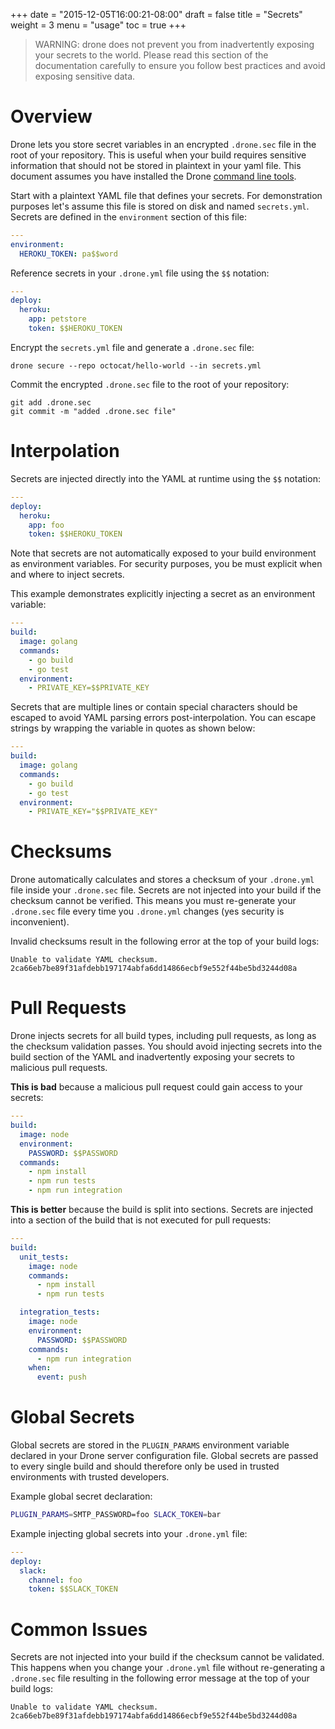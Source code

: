 +++
date = "2015-12-05T16:00:21-08:00"
draft = false
title = "Secrets"
weight = 3
menu = "usage"
toc = true
+++

> WARNING: drone does not prevent you from inadvertently exposing your secrets to the world. Please read this section of the documentation carefully to ensure you follow best practices and avoid exposing sensitive data.


# Overview

Drone lets you store secret variables in an encrypted `.drone.sec` file in the root of your repository. This is useful when your build requires sensitive information that should not be stored in plaintext in your yaml file. This document assumes you have installed the Drone [command line tools](/devs/cli).

Start with a plaintext YAML file that defines your secrets. For demonstration purposes let's assume this file is stored on disk and named `secrets.yml`. Secrets are defined in the `environment` section of this file:

```yaml
---
environment:
  HEROKU_TOKEN: pa$$word
```

Reference secrets in your `.drone.yml` file using the `$$` notation:

```yaml
---
deploy:
  heroku:
    app: petstore
    token: $$HEROKU_TOKEN
```

Encrypt the `secrets.yml` file and generate a `.drone.sec` file:

```
drone secure --repo octocat/hello-world --in secrets.yml
```

Commit the encrypted `.drone.sec` file to the root of your repository:

```
git add .drone.sec
git commit -m "added .drone.sec file"
```

# Interpolation

Secrets are injected directly into the YAML at runtime using the `$$` notation:

```yaml
---
deploy:
  heroku:
    app: foo
    token: $$HEROKU_TOKEN
```

Note that secrets are not automatically exposed to your build environment as
environment variables. For security purposes, you be must explicit when and
where to inject secrets.

This example demonstrates explicitly injecting a secret as an environment variable:

```yaml
---
build:
  image: golang
  commands:
    - go build
    - go test
  environment:
    - PRIVATE_KEY=$$PRIVATE_KEY
```

Secrets that are multiple lines or contain special characters should be escaped to
avoid YAML parsing errors post-interpolation. You can escape strings by wrapping
the variable in quotes as shown below:

```yaml
---
build:
  image: golang
  commands:
    - go build
    - go test
  environment:
    - PRIVATE_KEY="$$PRIVATE_KEY"
```

# Checksums

Drone automatically calculates and stores a checksum of your `.drone.yml` file inside your `.drone.sec` file. Secrets are not injected into your build if the checksum cannot be verified. This means you must re-generate your `.drone.sec` file every time you `.drone.yml` changes (yes security is inconvenient).

Invalid checksums result in the following error at the top of your build logs:

```
Unable to validate YAML checksum.
2ca66eb7be89f31afdebb197174abfa6dd14866ecbf9e552f44be5bd3244d08a
```

# Pull Requests

Drone injects secrets for all build types, including pull requests, as long as the checksum validation passes. You should avoid injecting secrets into the build section of the YAML and inadvertently exposing your secrets to malicious pull requests.

**This is bad** because a malicious pull request could gain access to your secrets:

```yaml
---
build:
  image: node
  environment:
    PASSWORD: $$PASSWORD
  commands:
    - npm install
    - npm run tests
    - npm run integration
```

**This is better** because the build is split into sections. Secrets are injected into a section of the build that is not executed for pull requests:

```yaml
---
build:
  unit_tests:
    image: node
    commands:
      - npm install
      - npm run tests

  integration_tests:
    image: node
    environment:
      PASSWORD: $$PASSWORD
    commands:
      - npm run integration
    when:
      event: push
```


# Global Secrets

Global secrets are stored in the `PLUGIN_PARAMS` environment variable declared in your Drone server configuration file. Global secrets are passed to every single build and should therefore only be used in trusted environments with trusted developers.

Example global secret declaration:

```bash
PLUGIN_PARAMS=SMTP_PASSWORD=foo SLACK_TOKEN=bar
```

Example injecting global secrets into your `.drone.yml` file:

```yaml
---
deploy:
  slack:
    channel: foo
    token: $$SLACK_TOKEN
```


# Common Issues

Secrets are not injected into your build if the checksum cannot be validated. This happens when you change your `.drone.yml` file without re-generating a `.drone.sec` file resulting in the following error message at the top of your build logs:

```
Unable to validate YAML checksum.
2ca66eb7be89f31afdebb197174abfa6dd14866ecbf9e552f44be5bd3244d08a
```
